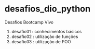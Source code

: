 # desafios_dio_python
Desafios Bootcamp Vivo 

1. desafio01 : conhecimentos básicos
2. desafio02 : utilização de funções 
3. desafio03 : utilização de POO
